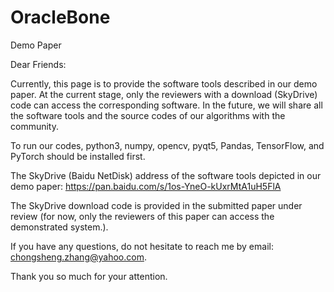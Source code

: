 # OracleBone

Demo Paper

Dear Friends:

Currently, this page is to provide the software tools described in our demo paper.  At the current stage, only the reviewers with a download (SkyDrive) code can access the corresponding software. In the future, we will share all the software tools and the source codes of our algorithms with the community. 


To run our codes, python3, numpy, opencv, pyqt5, Pandas, TensorFlow, and PyTorch should be installed first. 


The SkyDrive (Baidu NetDisk) address of the software tools depicted in our demo paper: 
https://pan.baidu.com/s/1os-YneO-kUxrMtA1uH5FlA


The SkyDrive download code is provided in the submitted paper under review (for now, only the reviewers of this paper can access the demonstrated system.). 



If you have any questions, do not hesitate to reach me by email: chongsheng.zhang@yahoo.com.


Thank you so much for your attention. 
